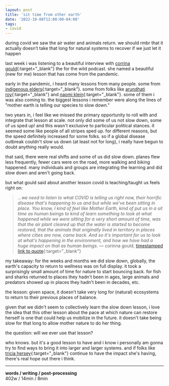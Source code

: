 ```yaml
---
layout: post
title: 'sit time from other earth'
date: '2022-10-08T12:00:00-04:00'
tags:
- covid
---  
```


during covid we saw the air water and animals return. we should rmbr that it actually doesn’t take that long for natural systems to recover if we just let it happen 


last week i was listening to a beautiful interview with [corrina gould](https://forthewild.world/listen/corrina-gould-on-settler-responsibility-and-reciprocity-208){:target="_blank"} the for the wild podcast. she named a beautiful (new for me) lesson that has come from the pandemic. 

early in the pandemic, i heard many lessons from many people. some from [indigenous elders](https://www.culturalsurvival.org/publications/cultural-survival-quarterly/kasiyanna-turning-indigenous-knowledge-during-covid-19){:target="_blank"}. some from folks like [arundhati roy](https://www.ft.com/content/10d8f5e8-74eb-11ea-95fe-fcd274e920ca){:target="_blank"} and [naomi klein](https://www.youtube.com/watch?v=IFqNAEx1lm4){:target="_blank"}. some of them i was also coming to. the biggest lessons i remember were along the lines of "mother earth is telling our species to slow down." 

two years in, i feel like we missed the primary opportunity to roll with and integrate that lesson at scale. not only did some of us not slow down, some of us sped up! and this wasn't exclusive to particular political stances. it seemed some like people of all stripes sped up. for different reasons, but the speed definitely increased for some folks. so if a global disease outbreak couldn't slow us down (at least not for long), i really have begun to doubt anything really would. 

that said, there were real shifts and some of us did slow down. planes flew less frequently, fewer cars were on the road, more walking and biking happened. many individuals and groups are integrating the learning and did slow down and aren't going back. 

but what gould said about another lesson covid is teaching/taught us feels right on: 

> *...we need to listen to what COVID is telling us right now, their horrific disease that's happening to us and but while we've been sitting in place. You know, I kind of feel like Mother Earth, kind of put us in a sit time as human beings to kind of learn something to look at what happened while we were sitting for a very short amount of time, was that the air plant cleared up that the water is started to become restored, that the animals that originally lived in territory in places where cities are now, came back. And so it's important for us to look at what's happening in the environment, and how we have had a huge impact on that as human beings.* — corinna gould, [timestamped link to quote](https://overcast.fm/+D1CfUGu0A/41:09){:target="_blank"}

my takeaway: for the weeks and months we did slow down, globally, the earth's capacity to return to wellness was on full display. it took a surprisingly small amount of time for nature to start bouncing back. for fish and sharks returned to places they hadn't been in ages, large animals and predators showed up in places they hadn't been in decades, etc. 

the lesson: given space, it doesn't take very long for (natural) ecosystems to return to their previous places of balance. 

given that we didn't seem to collectively learn the slow down lesson, i love the idea that this other lesson about the pace at which nature can restore herself is one that could help us mobilize in the future. it doesn't take being slow for that long to allow mother nature to do her thing.

the question: will we ever use that lesson? 

who knows. but it's a good lesson to have and i know i personally am gonna try to find ways to bring it into larger and larger systems. and if folks like [tricia hersey](https://www.hachettebookgroup.com/titles/tricia-hersey/rest-is-resistance/9780316365536/){:target="_blank"} continue to have the impact she's having, there's real hope out there i think. 


---


<!-- hyperlink bank -->


<!-- &#042; = asterisk -->
<!-- &#039; = single quote '-->

**words / writing / post-processing**  
402w / 14min / 8min